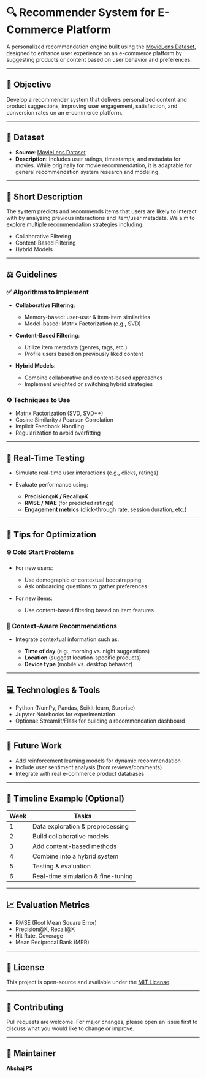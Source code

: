# 🔍 Recommender System for E-Commerce Platform

A personalized recommendation engine built using the [MovieLens Dataset](https://grouplens.org/datasets/movielens/), designed to enhance user experience on an e-commerce platform by suggesting products or content based on user behavior and preferences.

---

## 🌟 Objective

Develop a recommender system that delivers personalized content and product suggestions, improving user engagement, satisfaction, and conversion rates on an e-commerce platform.

---

## 📄 Dataset

* **Source**: [MovieLens Dataset](https://grouplens.org/datasets/movielens/)
* **Description**: Includes user ratings, timestamps, and metadata for movies. While originally for movie recommendation, it is adaptable for general recommendation system research and modeling.

---

## 🔎 Short Description

The system predicts and recommends items that users are likely to interact with by analyzing previous interactions and item/user metadata. We aim to explore multiple recommendation strategies including:

* Collaborative Filtering
* Content-Based Filtering
* Hybrid Models

---

## ⚖️ Guidelines

### ✅ Algorithms to Implement

* **Collaborative Filtering**:

  * Memory-based: user-user & item-item similarities
  * Model-based: Matrix Factorization (e.g., SVD)

* **Content-Based Filtering**:

  * Utilize item metadata (genres, tags, etc.)
  * Profile users based on previously liked content

* **Hybrid Models**:

  * Combine collaborative and content-based approaches
  * Implement weighted or switching hybrid strategies

### ⚙️ Techniques to Use

* Matrix Factorization (SVD, SVD++)
* Cosine Similarity / Pearson Correlation
* Implicit Feedback Handling
* Regularization to avoid overfitting

---

## 🔄 Real-Time Testing

* Simulate real-time user interactions (e.g., clicks, ratings)
* Evaluate performance using:

  * **Precision\@K / Recall\@K**
  * **RMSE / MAE** (for predicted ratings)
  * **Engagement metrics** (click-through rate, session duration, etc.)

---

## 🔧 Tips for Optimization

### ❄️ Cold Start Problems

* For new users:

  * Use demographic or contextual bootstrapping
  * Ask onboarding questions to gather preferences

* For new items:

  * Use content-based filtering based on item features

### 📅 Context-Aware Recommendations

* Integrate contextual information such as:

  * **Time of day** (e.g., morning vs. night suggestions)
  * **Location** (suggest location-specific products)
  * **Device type** (mobile vs. desktop behavior)

---

## 💻 Technologies & Tools

* Python (NumPy, Pandas, Scikit-learn, Surprise)
* Jupyter Notebooks for experimentation
* Optional: Streamlit/Flask for building a recommendation dashboard

---

## 🚀 Future Work

* Add reinforcement learning models for dynamic recommendation
* Include user sentiment analysis (from reviews/comments)
* Integrate with real e-commerce product databases

---

## 📅 Timeline Example (Optional)

| Week | Tasks                              |
| ---- | ---------------------------------- |
| 1    | Data exploration & preprocessing   |
| 2    | Build collaborative models         |
| 3    | Add content-based methods          |
| 4    | Combine into a hybrid system       |
| 5    | Testing & evaluation               |
| 6    | Real-time simulation & fine-tuning |

---

## 📈 Evaluation Metrics

* RMSE (Root Mean Square Error)
* Precision\@K, Recall\@K
* Hit Rate, Coverage
* Mean Reciprocal Rank (MRR)

---

## 📝 License

This project is open-source and available under the [MIT License](LICENSE).

---

## 🤝 Contributing

Pull requests are welcome. For major changes, please open an issue first to discuss what you would like to change or improve.

---

## 📅 Maintainer

**Akshaj PS**

